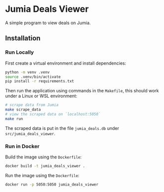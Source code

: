 # Jumia Deals Viewer
A simple program to view deals on Jumia.

## Installation
### Run Locally
First create a virtual environment and install dependencies:
```bash
python -m venv .venv
source .venv/bin/activate
pip install -r requirements.txt
```

Then run the application using commands in the `Makefile`, this should work under a Linux or WSL environment:
```bash
# scrape data from Jumia
make scrape_data 
# view the scraped data on `localhost:5050`
make run
```
The scraped data is put in the file `jumia_deals.db` under `src/jumia_deals_viewer`.

### Run in Docker
Build the image using the `Dockerfile`:
```bash
docker build -t jumia_deals_viewer .
```

Run the image using the `Dockerfile`:
```bash
docker run -p 5050:5050 jumia_deals_viewer
```
